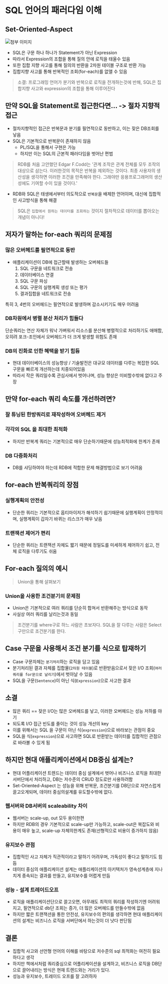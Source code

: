 # SQL 언어의 패러다임 이해

## Set-Oriented-Aspect

![첨부 이미지](https://jinia-img-bucket.s3.ap-northeast-2.amazonaws.com/ad02b31c-7faf-4717-b1c5-07c91be9303e.png)

* SQL은 구문 하나 하나가 Statement가 아닌 Expression
* 따라서 Expression의 조합을 통해 질의 안에 로직을 태울수 있음
* 또한 집합 지향 사고를 통해 질의의 반환을 2차원 테이블 구조로 반환 가능
* 집합지향 사고를 통해 반복적인 조회(for-each)를 없앨 수 있음

> 소결: 프로그래밍 언어가 분기와 반복으로 로직을 전개하는것에 반해, SQL은 집합지향 사고와 expression의 조합을 통해 이루어진다

## 만약 SQL을 Statement로 접근한다면... -> 절차 지향적 접근

* 절차지향적인 접근은 반복문과 분기를 필연적으로 동반하고, 이는 잦은 DB조회를 낳음
* SQL은 기본적으로 반복문이 존재하지 않음
    * PL/SQL을 통해서 구현은 가능
    * 하지만 이는 SQL의 근본적 패러다임을 벗어난 편법

> RDB를 처음 고안했던 Edgar F.Codd는 '관계 조작은 관계 전체를 모두 조작의 대상으로 삼는다. 이러한것의 목적은 반복을 제외하는 것이다. 최종 사용자의 생산성을 생각하면 이러한 조건을 만족해야 한다. 그래야만 응용프로그래머의 생산성에도 기여할 수이 있을 것이다.'

* RDB와 SQL은 태생에서부터 의도적으로 `반복문`을 배제한 언어이며, 대신에 집합적인 사고방식을 통해 해결

> SQL은 `집합에서 원하는 데이터를 조회하는` 것이지 절차적으로 데이터를 뽑아오는 개념이 아니다!

## 저자가 말하는 for-each 쿼리의 문제점

### 많은 오버헤드를 필연적으로 동반

* 애플리케이션이 DB에 접근할때 발생하는 오버헤드들
    1. SQL 구문을 네트워크로 전송
    2. 데이터베이스 연결
    3. SQL 구문 파싱
    4. SQL 구문의 실행계획 생성 또는 평가
    5. 결과집합을 네트워크로 전송

특히 3, 4번의 오버헤드는 필연적으로 발생하며 감소시키기도 매우 어려움

### DB차원에서 병렬 분산 처리가 힘들다

단순쿼리는 연산 자체가 워낙 가벼워서 리소스를 분산해 병렬적으로 처리하기도 애매함, 오히려 포크-조인에서 오버헤드가 더 크게 발생할 위험도 존재

### DB의 진화로 인한 혜택을 받기 힘듬

* 현대 데이터베이스의 성능향상 / 기술발전은 대규모 데이터를 다루는 복잡한 SQL구문을 빠르게 개선하는데 치중되어있음
* 따라서 작은 쿼리일수록 관심사에서 벗어나며, 성능 향상은 미비할수밖에 없다고 주장

## 만약 for-each 쿼리 속도를 개선하려면?

### 잘 튜닝된 한방쿼리로 재작성하여 오버헤드 제거

### 각각의 SQL 을 최대한 최적화

* 하지만 반복계 쿼리는 기본적으로 매우 단순하기때문에 성능최적화에 한계가 존재

### DB 다중화처리

* DB를 샤딩하여야 하는데 RDB에 적합한 문제 해결방법으로 보기 어려움

## for-each 반복쿼리의 장점

### 실행계획의 안전성

* 단순한 쿼리는 기본적으로 옵티마이저가 해석하기 쉽기때문에 실행계획이 안정적이며, 실행계획이 갑자기 바뀌는 리스크가 매우 낮음

### 트랜잭션 제어가 편리

* 단순한 쿼리는 트랜잭션 자체도 짧기 때문에 정밀도를 미세하게 제어하기 쉽고, 전체 로직을 다루기도 쉬움

## For-each 질의의 예시

> Union을 통해 살펴보기

### Union을 사용한 조건분기의 문제점

* Union은 기본적으로 여러 쿼리를 단순히 합쳐서 반환해주는 방식으로 동작
* 사실상 여러 쿼리를 날리는것과 동일

> 조건분기를 where구로 하느 사람은 초보자다. SQL을 잘 다루는 사람은 Select 구만으로 조건분기를 한다.

## Case 구문을 사용해서 조건 분기를 식으로 탑재하기

* Case 구문자체는 `분기처리`하는 로직을 담고 있음
* 분기처리된 결과 자체를 집합물(`2차원 테이블`)로 반환받음으로서 잦은 I/O 조회(`여러 쿼리를 for문으로 날리기`)에서 벗아날 수 있음
* SQL을 구문(`Sentence`)이 아닌 식(`Expression`)으로 사고한 결과

## 소결

* 많은 쿼리 == 잦은 I/O는 많은 오버헤드를 낳고, 이러한 오버헤드는 성능 저하를 야기
* 되도록 I/O 접근 빈도를 줄이는 것이 성능 개선의 key
* 이를 위해서는 SQL 을 구문이 아닌 식(`expression`)으로 바라보는 관점이 중요
* SQL을 식(`expression`)으로 사고하면 SQL로 반환받는 데이터를 집합적인 관점으로 바라볼 수 있게 됨

## 하지만 현대 애플리케이션에서 DB중심 설계는?

* 현대 어플리케이션 트렌드는 데이터 중심 설계에서 벗어나 비즈니스 로직을 최대한 서버단에서 처리하고, DB는 저수준의 CRUD 정도로만 사용하려함
* Set-Oriented-Aspect 는 성능을 위해 반복문, 조건분기를 DB단으로 자연스럽게 끌고오게되며, 데이터 중심의설계를 유도할수밖에 없다.

### 웹서버와 DB서버의 scaleability 차이

* 웹서버는 scale-up, out 모두 용이한편
* 하지만 RDB의 경우 기본적으로 scale-up만 가능하고, scale-out은 복잡도와 비용이 매우 높고, scale-up 자체의한계도 존재(선형적으로 비용이 증가하지 않음)

### 유지보수 관점

* 집합적인 사고 자체가 직관적이라고 말하기 어려우며, 가독성이 좋다고 말하기도 힘듬
* 데이터 중심의 애플리케이션 설계는 애플리케이션의 아키텍처가 영속성계층에 지나치게 종속되는 결과를 만들고, 유지보수를 어렵게 만듬

### 성능 - 설계 트레이드오프

* 로직을 애플리케이션단으로 끌고오면, 아무래도 최적의 쿼리를 작성하기엔 어려워지고, 필연적으로 db단 조회는 증가, 더 많은 오버헤드를 만들수밖에 없음
* 하지만 짧은 트랜잭션을 통한 안전성, 유지보수의 편의를 생각하면 현대 애플리케이션의 설계는 비즈니스 로직을 서버단에서 하는것이 더 낫다 판단됨

## 결론

* 집합적 사고와 선언형 언어의 이해를 바탕으로 저수준의 sql 최적화는 여전히 필요하다고 생각
* 하지만 책에서처럼 쿼리중심으로 어플리케이션을 설계하고, 비즈니스 로직을 DB단으로 끌어내리는 방식은 현재 트렌드와는 거리가 있다.
* 성능과 유지보수, 트레이드 오프를 잘 고려하자
